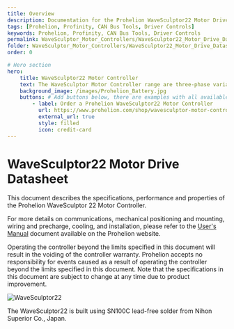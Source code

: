 ```yaml
---
title: Overview
description: Documentation for the Prohelion WaveSculptor22 Motor Drive protocol
tags: [Prohelion, Profinity, CAN Bus Tools, Driver Controls]
keywords: Prohelion, Profinity, CAN Bus Tools, Driver Controls
permalink: WaveSculptor_Motor_Controllers/WaveSculptor22_Motor_Drive_Datasheet/Overview.html
folder: WaveSculptor_Motor_Controllers/WaveSculptor22_Motor_Drive_Datasheet
order: 0

# Hero section
hero:
    title: WaveSculptor22 Motor Controller
    text: The WaveSculptor Motor Controller range are three-phase variable frequency inverters especially designed to drive high-efficiency, permanent magnet motors.
    background_image: /images/Prohelion_Battery.jpg
    buttons: # Add buttons below, there are examples with all available options
        - label: Order a Prohelion WaveSculptor22 Motor Controller
          url: https://www.prohelion.com/shop/wavesculptor-motor-controller/wavesculptor22-motor-controller/
          external_url: true 
          style: filled
          icon: credit-card 
---
```


# WaveSculptor22 Motor Drive Datasheet

This document describes the specifications, performance and properties of the Prohelion WaveSculptor 22 Motor Controller.

For more details on communications, mechanical positioning and mounting, wiring and precharge, cooling, and installation, please refer to the [User's Manual](http://localhost:4000/WaveSculptor_Motor_Controllers/WaveSculptor22_User_Manual/Overview.html) document available on the Prohelion website.

Operating the controller beyond the limits specified in this document will result in the voiding of the controller warranty.  Prohelion accepts no responsibility for events caused as a result of operating the controller beyond the limits specified in this document. Note that the specifications in this document are subject to change at any time due to product improvement.

![WaveSculptor22]({{site.dox.baseurl}}/images/WaveSculptor22_User_Manual/Wavesculptor_Datasheet1.png)

The WaveSculptor22 is built using SN100C lead-free solder from Nihon Superior Co., Japan.